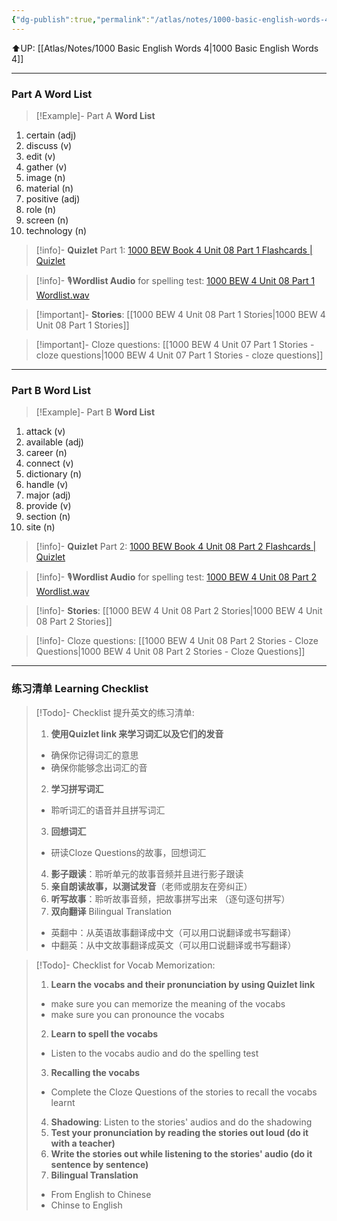```yaml
---
{"dg-publish":true,"permalink":"/atlas/notes/1000-basic-english-words-4-unit-08/","noteIcon":""}
---
```


⬆️UP: [[Atlas/Notes/1000 Basic English Words 4\|1000 Basic English Words 4]]

---
### Part A Word List

> [!Example]- Part A **Word List**

1. certain (adj)
2. discuss (v)
3. edit (v)
4. gather (v)
5. image (n)
6. material (n)
7. positive (adj)
8. role (n)
9. screen (n)
10. technology (n)

> [!info]- **Quizlet** Part 1: [1000 BEW Book 4 Unit 08 Part 1 Flashcards | Quizlet]()

> [!info]- 🎙️**Wordlist Audio** for spelling test: [1000 BEW 4 Unit 08 Part 1 Wordlist.wav]()

> [!important]- **Stories**: [[1000 BEW 4 Unit 08 Part 1 Stories\|1000 BEW 4 Unit 08 Part 1 Stories]]

> [!important]- Cloze questions: [[1000 BEW 4 Unit 07 Part 1 Stories - cloze questions\|1000 BEW 4 Unit 07 Part 1 Stories - cloze questions]]

---
### Part B Word List

> [!Example]- Part B **Word List**

1. attack (v)
2. available (adj)
3. career (n)
4. connect (v)
5. dictionary (n)
6. handle (v)
7. major (adj)
8. provide (v)
9. section (n)
10. site (n)

> [!info]- **Quizlet** Part 2: [1000 BEW Book 4 Unit 08 Part 2 Flashcards | Quizlet]()

> [!info]- 🎙️**Wordlist Audio** for spelling test: [1000 BEW 4 Unit 08 Part 2 Wordlist.wav]()

> [!info]- **Stories**: [[1000 BEW 4 Unit 08 Part 2 Stories\|1000 BEW 4 Unit 08 Part 2 Stories]]

> [!info]- Cloze questions: [[1000 BEW 4 Unit 08 Part 2 Stories - Cloze Questions\|1000 BEW 4 Unit 08 Part 2 Stories - Cloze Questions]]

---
### 练习清单 Learning Checklist

> [!Todo]- Checklist 提升英文的练习清单:
> 1. **使用Quizlet link 来学习词汇以及它们的发音** 
>	- 确保你记得词汇的意思 
>	- 确保你能够念出词汇的音 
> 2. **学习拼写词汇** 
>	- 聆听词汇的语音并且拼写词汇 
> 3. **回想词汇**
>	- 研读Cloze Questions的故事，回想词汇 
> 4. **影子跟读**：聆听单元的故事音频并且进行影子跟读 
> 5. **亲自朗读故事，以测试发音**（老师或朋友在旁纠正）
> 6. **听写故事**：聆听故事音频，把故事拼写出来 （逐句逐句拼写）
> 7. **双向翻译** Bilingual Translation 
>	- 英翻中：从英语故事翻译成中文（可以用口说翻译或书写翻译）
>	- 中翻英：从中文故事翻译成英文（可以用口说翻译或书写翻译）

> [!Todo]- Checklist for Vocab Memorization:
> 
> 1. **Learn the vocabs and their pronunciation by using Quizlet link**
>	- make sure you can memorize the meaning of the vocabs
>	- make sure you can pronounce the vocabs
> 2. **Learn to spell the vocabs**
>	- Listen to the vocabs audio and do the spelling test
> 3. **Recalling the vocabs**
>	- Complete the Cloze Questions of the stories to recall the vocabs learnt
> 4. **Shadowing**: Listen to the stories' audios and do the shadowing
> 5. **Test your pronunciation by reading the stories out loud (do it with a teacher)**
> 6. **Write the stories out while listening to the stories' audio (do it sentence by sentence)**
> 7. **Bilingual Translation** 
> 	- From English to Chinese
> 	- Chinse to English


